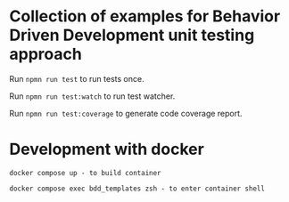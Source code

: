 # Collection of examples for Behavior Driven Development unit testing approach

Run `npmn run test` to run tests once.

Run `npmn run test:watch` to run test watcher.

Run `npmn run test:coverage` to generate code coverage report.

# Development with docker

```
docker compose up - to build container

docker compose exec bdd_templates zsh - to enter container shell
```
